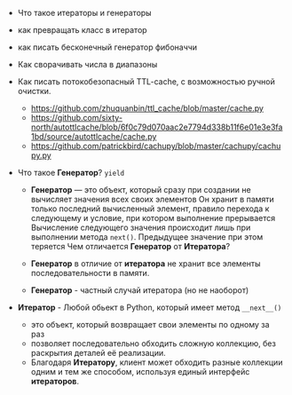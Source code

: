 - Что такое итераторы и генераторы
- как превращать класс в итератор
- как писать бесконечный генератор фибоначчи
- Как сворачивать числа в диапазоны
- Как писать потокобезопасный TTL-cache, с возможностью ручной очистки.
  - https://github.com/zhuquanbin/ttl_cache/blob/master/cache.py
  - https://github.com/sixty-north/autottlcache/blob/6f0c79d070aac2e7794d338b11f6e01e3e3fa1bd/source/autottlcache/cache.py
  - https://github.com/patrickbird/cachupy/blob/master/cachupy/cachupy.py


- Что такое **Генератор**? `yield`

  - **Генератор** — это объект, который сразу при создании не вычисляет значения всех своих элементов
  Он хранит в памяти только последний вычисленный элемент, правило перехода к следующему и условие, при котором выполнение прерывается
  Вычисление следующего значения происходит лишь при выполнении метода `next()`. Предыдущее значение при этом теряется
  Чем отличается **Генератор** от **Итератора**?

  - **Генератор** в отличие от **итератора** не хранит все элементы последовательности в памяти.
  - **Генератор** - частный случай итератора (но не наоборот)
- **Итератор** - Любой обьект в Python, который имеет метод `__next__()`
  - это объект, который возвращает свои элементы по одному за раз
  - позволяет последовательно обходить сложную коллекцию, без раскрытия деталей её реализации.
  - Благодаря **Итератору**, клиент может обходить разные коллекции одним и тем же способом, используя единый интерфейс **итераторов**.